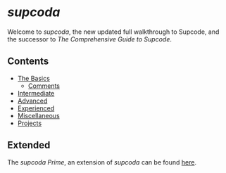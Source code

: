 # *supcoda*

Welcome to *supcoda*, the new updated full walkthrough to Supcode, and the successor to *The Comprehensive Guide to Supcode*.

## Contents

- [The Basics](basics)
  - [Comments](basics/comments.md)
- [Intermediate](intermediate)
- [Advanced](advanced)
- [Experienced](experienced)
- [Miscellaneous](miscellaneous)
- [Projects](projects)

## Extended

The *supcoda Prime*, an extension of *supcoda* can be found [here](https://github.com/Sup2point0/supcode/tree/sup/resources/walkthroughs/supcoda%20Prime).
